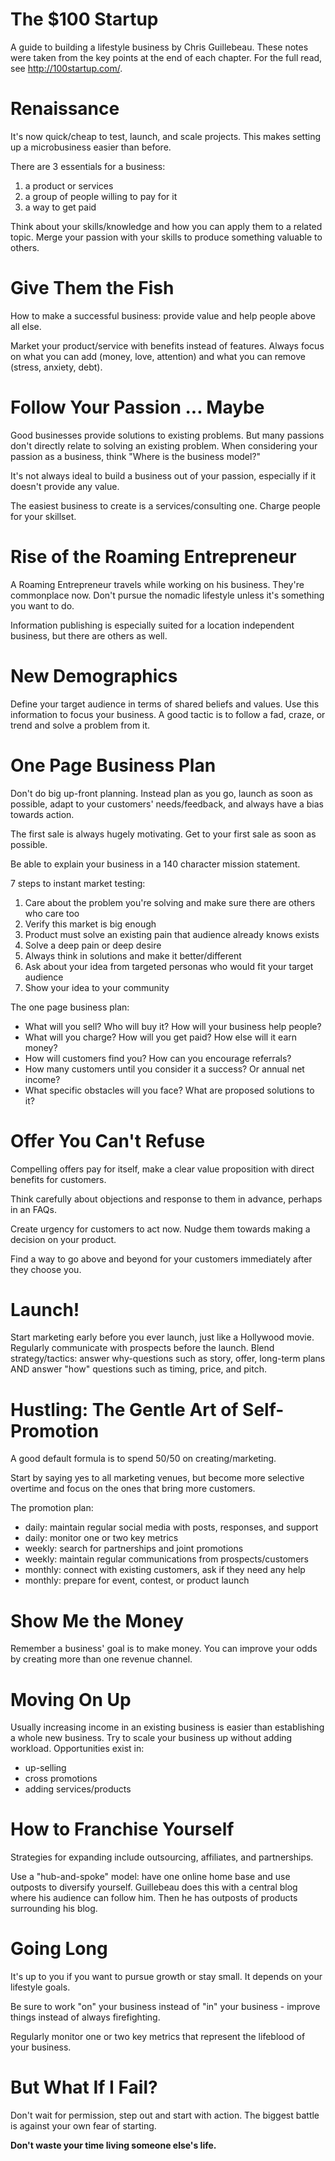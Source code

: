 # The $100 Startup

A guide to building a lifestyle business by Chris Guillebeau. These notes were taken from the key
points at the end of each chapter. For the full read, see <http://100startup.com/>.

# Renaissance

It's now quick/cheap to test, launch, and scale projects. This makes setting up a microbusiness
easier than before.

There are 3 essentials for a business:

1. a product or services
2. a group of people willing to pay for it
3. a way to get paid

Think about your skills/knowledge and how you can apply them to a related topic. Merge your passion
with your skills to produce something valuable to others.

# Give Them the Fish

How to make a successful business: provide value and help people above all else.

Market your product/service with benefits instead of features. Always focus on what you can add
(money, love, attention) and what you can remove (stress, anxiety, debt).

# Follow Your Passion ... Maybe

Good businesses provide solutions to existing problems. But many passions don't directly relate to
solving an existing problem. When considering your passion as a business, think "Where is the
business model?"

It's not always ideal to build a business out of your passion, especially if it doesn't provide any
value.

The easiest business to create is a services/consulting one. Charge people for your skillset.

# Rise of the Roaming Entrepreneur

A Roaming Entrepreneur travels while working on his business. They're commonplace now. Don't pursue
the nomadic lifestyle unless it's something you want to do.

Information publishing is especially suited for a location independent business, but there are
others as well.

# New Demographics

Define your target audience in terms of shared beliefs and values. Use this information to focus
your business. A good tactic is to follow a fad, craze, or trend and solve a problem from it.

# One Page Business Plan

Don't do big up-front planning. Instead plan as you go, launch as soon as possible, adapt to your
customers' needs/feedback, and always have a bias towards action.

The first sale is always hugely motivating. Get to your first sale as soon as possible.

Be able to explain your business in a 140 character mission statement.

7 steps to instant market testing:

1. Care about the problem you're solving and make sure there are others who care too
2. Verify this market is big enough
3. Product must solve an existing pain that audience already knows exists
4. Solve a deep pain or deep desire
5. Always think in solutions and make it better/different
6. Ask about your idea from targeted personas who would fit your target audience
7. Show your idea to your community

The one page business plan:

* What will you sell? Who will buy it? How will your business help people?
* What will you charge? How will you get paid? How else will it earn money?
* How will customers find you? How can you encourage referrals?
* How many customers until you consider it a success? Or annual net income?
* What specific obstacles will you face? What are proposed solutions to it?

# Offer You Can't Refuse

Compelling offers pay for itself, make a clear value proposition with direct benefits for customers.

Think carefully about objections and response to them in advance, perhaps in an FAQs.

Create urgency for customers to act now. Nudge them towards making a decision on your product.

Find a way to go above and beyond for your customers immediately after they choose you.

# Launch!

Start marketing early before you ever launch, just like a Hollywood movie. Regularly communicate
with prospects before the launch. Blend strategy/tactics: answer why-questions such as story, offer,
long-term plans AND answer "how" questions such as timing, price, and pitch.

# Hustling: The Gentle Art of Self-Promotion

A good default formula is to spend 50/50 on creating/marketing.

Start by saying yes to all marketing venues, but become more selective overtime and focus on the
ones that bring more customers.

The promotion plan:

* daily: maintain regular social media with posts, responses, and support
* daily: monitor one or two key metrics
* weekly: search for partnerships and joint promotions
* weekly: maintain regular communications from prospects/customers
* monthly: connect with existing customers, ask if they need any help
* monthly: prepare for event, contest, or product launch

# Show Me the Money

Remember a business' goal is to make money. You can improve your odds by creating more than one
revenue channel.

# Moving On Up

Usually increasing income in an existing business is easier than establishing a whole new business.
Try to scale your business up without adding workload. Opportunities exist in:

* up-selling
* cross promotions
* adding services/products

# How to Franchise Yourself

Strategies for expanding include outsourcing, affiliates, and partnerships.

Use a "hub-and-spoke" model: have one online home base and use outposts to diversify yourself.
Guillebeau does this with a central blog where his audience can follow him. Then he has outposts of
products surrounding his blog.

# Going Long

It's up to you if you want to pursue growth or stay small. It depends on your lifestyle goals.

Be sure to work "on" your business instead of "in" your business - improve things instead of always
firefighting.

Regularly monitor one or two key metrics that represent the lifeblood of your business.

# But What If I Fail?

Don't wait for permission, step out and start with action. The biggest battle is against your own
fear of starting.

**Don't waste your time living someone else's life.**